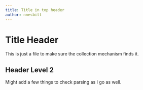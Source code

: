 ```yaml
---
title: Title in top header
author: nnesbitt
---
```


# Title Header

This is just a file to make sure the collection mechanism finds it.

## Header Level 2

Might add a few things to check parsing as I go as well.
